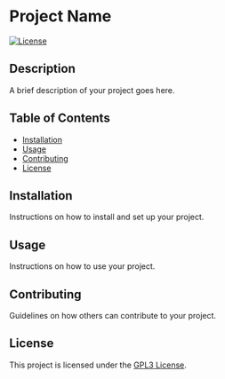 # Project Name

[![License](https://img.shields.io/badge/license-GPL3-blue.svg)](LICENSE)

## Description

A brief description of your project goes here.

## Table of Contents

- [Installation](#installation)
- [Usage](#usage)
- [Contributing](#contributing)
- [License](#license)

## Installation

Instructions on how to install and set up your project.

## Usage

Instructions on how to use your project.

## Contributing

Guidelines on how others can contribute to your project.

## License

This project is licensed under the [GPL3 License](LICENSE).

